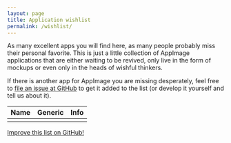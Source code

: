 ```yaml
---
layout: page
title: Application wishlist
permalink: /wishlist/
---
```


As many excellent apps you will find here, as many people probably miss their personal favorite. This is just a little collection of AppImage applications that are either waiting to be revived, only live in the form of mockups or even only in the heads of wishful thinkers.

If there is another app for AppImage you are missing desperately, feel free to [file an issue at GitHub](https://github.com/AppImage/AppImageHub/issues/new) to get it added to the list (or develop it yourself and tell us about it).

Name | Generic | Info
---|---|---|
||

<p><a class="b" href="https://github.com/AppImage/AppImageHub/edit/gh-pages/{{ page.path }}"><span class="octicon octicon-pencil"></span> Improve this list on GitHub!</a></p>
